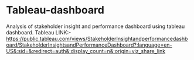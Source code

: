 # Tableau-dashboard
Analysis of stakeholder insight and performance dashboard using tableau dashboard.
 Tableau LINK:- https://public.tableau.com/views/StakeholderInsightandperformancedashboard/StakeholderInsightsandPerformanceDashboard?:language=en-US&:sid=&:redirect=auth&:display_count=n&:origin=viz_share_link
